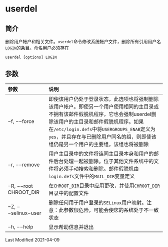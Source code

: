 # userdel

## 简介

删除用户帐户和相关文件。`userdel`命令修改系统帐户文件，删除所有引用用户名`LOGIN`的条目。命名用户必须存在
```
userdel [options] LOGIN
```

## 参数

参数 | 说明
:- | :-
−f, −−force           | 即使该用户仍处于登录状态，此选项也将强制删除该用户帐户。即使另一个用户使用相同的主目录或不拥有该邮件假脱机程序，它也会强制userdel删除该用户的主目录和邮件假脱机程序。如果在`/etc/login.defs`中将`USERGROUPS_ENAB`定义为`yes`，并且存在与已删除用户同名的组，则即使该组仍是另一个用户的主要组，该组也将被删除
−r, −−remove          | 用户主目录中的文件将连同主目录本身和用户的邮件后台处理一起被删除。位于其他文件系统中的文件将必须手动搜索和删除。邮件假脱机由`login.defs`文件中的`MAIL_DIR`变量定义
−R, −−root CHROOT_DIR | 在`CHROOT_DIR`目录中应用更改，并使用`CHROOT_DIR`目录中的配置文件
−Z, −−selinux−user    | 删除任何用于用户登录的`SELinux`用户映射。注意：此参数很危险，可能会使您的系统处于不一致状态
−h, −−help            | 显示帮助信息并退出

Last Modified 2021-04-09
